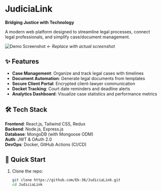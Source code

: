 # JudiciaLink  
**Bridging Justice with Technology**  

A modern web platform designed to streamline legal processes, connect legal professionals, and simplify case/document management.  

![Demo Screenshot](https://via.placeholder.com/800x400?text=JudiciaLink+Demo) *← Replace with actual screenshot*  

## ✨ Features  
- **Case Management**: Organize and track legal cases with timelines  
- **Document Automation**: Generate legal documents from templates  
- **Secure Client Portal**: Encrypted client-lawyer communication  
- **Docket Tracking**: Court date reminders and deadline alerts  
- **Analytics Dashboard**: Visualize case statistics and performance metrics  

## 🛠️ Tech Stack  
**Frontend**: React.js, Tailwind CSS, Redux  
**Backend**: Node.js, Express.js  
**Database**: MongoDB (with Mongoose ODM)  
**Auth**: JWT & OAuth 2.0  
**DevOps**: Docker, GitHub Actions (CI/CD)  

## 🚀 Quick Start  
1. Clone the repo:  
   ```bash  
   git clone https://github.com/Ek-36/JudiciaLink.git  
   cd JudiciaLink  
